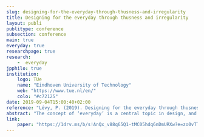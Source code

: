 ```yaml
---
slug: designing-for-the-everyday-through-thusness-and-irregularity
title: Designing for the everyday through thusness and irregularity
layout: publi
publitype: conference
subsection: conference
main: true
everyday: true
researchpage: true
research: 
    -  everyday
jpphilo: true
institution:
    logo: TUe
    name: "Eindhoven University of Technology"
    web: "https://www.tue.nl/en/"
    colo: "#c72125"
date: 2019-09-04T15:00:40+02:00
reference: "Lévy, P. (2019). Designing for the everyday through thusness and irregularity. In Proceedings of 8th International Congress of International Association of Societies of Design Research, IASDR 2019. Manchester, UK: Manchester Metropolitan University."
abstract: "The concept of ‘everyday’ is a central topic in design, and this paper argues for more attention and discussion on the everyday than what is currently done in design research. By elaborating what the everyday is, designers can better formulate a perspective on people’s lives and experiences, and therefore can better contribute to the enchantment of the everyday through designing. To contribute to this effort of clarification and enchantment, we first attempt to clarify the concept of everyday and thereafter suggest notions originating from Japanese philosophy to address the everyday in design. The everyday is described mostly through the process of quotidianisation of the unfamiliar towards the familiar. To support designing for the everyday, we propose to focus on Japanese notions: thusness and irregularity. Thusness invites to consider the experience of the here-and-now as being the active relation with the entirety of the world through interaction. Irregularity invites to keep something unexplained in the design, eliciting possibilities of exploration, openness, change, and the shift of perspective. Finally, three relatively practical design concepts, namely micro-considerations, micro-frictions, and (es)sential details, are proposed to support application of thusness and irregularity through design."
link:
    paper: "https://1drv.ms/b/s!AnQx_v88q65Q1-tMC05hdq6nDmURXw?e=zo0vTT"
---
```


